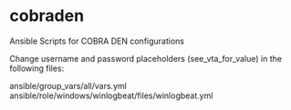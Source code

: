 # cobraden
Ansible Scripts for COBRA DEN configurations

Change username and password placeholders (see_vta_for_value) in the following files:

ansible/group_vars/all/vars.yml
ansible/role/windows/winlogbeat/files/winlogbeat.yml
